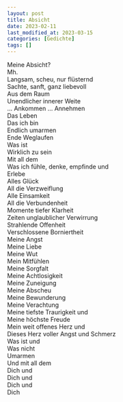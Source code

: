 ```yaml
---
layout: post
title: Absicht
date: 2023-02-11
last_modified_at: 2023-03-15
categories: [Gedichte]
tags: []
---
```


Meine Absicht?  
Mh.  
Langsam, scheu, nur flüsternd   
Sachte, sanft, ganz liebevoll  
Aus dem Raum  
Unendlicher innerer Weite  
... Ankommen ... Annehmen  
Das Leben  
Das ich bin  
Endlich umarmen  
Ende Weglaufen  
Was ist  
Wirklich zu sein  
Mit all dem  
Was ich fühle, denke, empfinde und  
Erlebe  
Alles Glück  
All die Verzweiflung  
Alle Einsamkeit  
All die Verbundenheit  
Momente tiefer Klarheit  
Zeiten unglaublicher Verwirrung  
Strahlende Offenheit  
Verschlossene Borniertheit  
Meine Angst  
Meine Liebe  
Meine Wut  
Mein Mitfühlen  
Meine Sorgfalt  
Meine Achtlosigkeit  
Meine Zuneigung  
Meine Abscheu  
Meine Bewunderung  
Meine Verachtung  
Meine tiefste Traurigkeit und  
Meine höchste Freude  
Mein weit offenes Herz und  
Dieses Herz voller Angst und Schmerz  
Was ist und  
Was nicht  
Umarmen  
Und mit all dem  
Dich und  
Dich und  
Dich und  
Dich